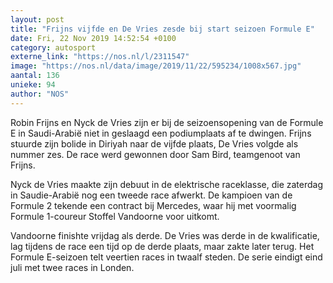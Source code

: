 ```yaml
---
layout: post
title: "Frijns vijfde en De Vries zesde bij start seizoen Formule E"
date: Fri, 22 Nov 2019 14:52:54 +0100
category: autosport
externe_link: "https://nos.nl/l/2311547"
image: "https://nos.nl/data/image/2019/11/22/595234/1008x567.jpg"
aantal: 136
unieke: 94
author: "NOS"
---
```


<p>Robin Frijns en Nyck de Vries zijn er bij de seizoensopening van de Formule E in Saudi-Arabië niet in geslaagd een podiumplaats af te dwingen. Frijns stuurde zijn bolide in Diriyah naar de vijfde plaats, De Vries volgde als nummer zes. De race werd gewonnen door Sam Bird, teamgenoot van Frijns.</p>
<p>Nyck de Vries maakte zijn debuut in de elektrische raceklasse, die zaterdag in Saudie-Arabië nog een tweede race afwerkt. De kampioen van de Formule 2 tekende een contract bij Mercedes, waar hij met voormalig Formule 1-coureur Stoffel Vandoorne voor uitkomt.</p>
<p>Vandoorne finishte vrijdag als derde. De Vries was derde in de kwalificatie, lag tijdens de race een tijd op de derde plaats, maar zakte later terug. Het Formule E-seizoen telt veertien races in twaalf steden. De serie eindigt eind juli met twee races in Londen.</p>
